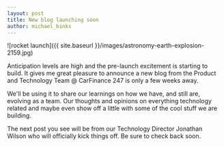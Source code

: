 ```yaml
---
layout: post
title: New blog launching soon
author: michael_binks
---
```


![rocket launch]({{ site.baseurl }}/images/astronomy-earth-explosion-2159.jpg)

Anticipation levels are high and the pre-launch excitement is starting to build. It gives me great pleasure to announce a new blog from the Product and Technology Team @ CarFinance 247 is only a few weeks away.

We'll be using it to share our learnings on how we have, and still are, evolving as a team. Our thoughts and opinions on everything technology related and maybe even show off a little with some of the cool stuff we are building.

The next post you see will be from our Technology Director Jonathan Wilson who will officially kick things off. Be sure to check back soon.
